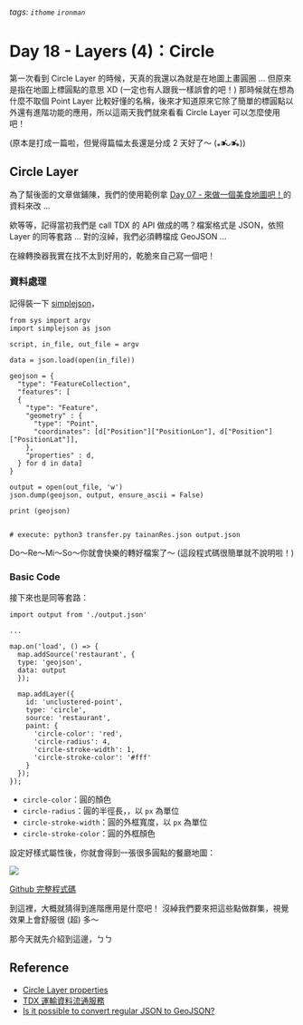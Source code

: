 ###### tags: `ithome` `ironman`
# Day 18 - Layers (4)：Circle

第一次看到 Circle Layer 的時候，天真的我還以為就是在地圖上畫圓圈 ...
但原來是指在地圖上標圓點的意思 XD (一定也有人跟我一樣誤會的吧！)
那時候就在想為什麼不取個 Point Layer 比較好懂的名稱，後來才知道原來它除了簡單的標圓點以外還有進階功能的應用，所以這兩天我們就來看看 Circle Layer 可以怎麼使用吧！

(原本是打成一篇啦，但覺得篇幅太長還是分成 2 天好了～ (⁎⁍̴̛ᴗ⁍̴̛⁎))


## Circle Layer
為了幫後面的文章做鋪陳，我們的使用範例拿 [Day 07 - 來做一個美食地圖吧！](https://ithelp.ithome.com.tw/articles/10296538)的資料來改 ... 

欸等等，記得當初我們是 call TDX 的 API 做成的嗎？檔案格式是 JSON，依照 Layer 的同等套路 ... 對的沒綽，我們必須轉檔成 GeoJSON ...

在線轉換器我實在找不太到好用的，乾脆來自己寫一個吧！

### 資料處理
記得裝一下 [simplejson](https://pypi.org/project/simplejson/)，
```python=
from sys import argv
import simplejson as json 

script, in_file, out_file = argv

data = json.load(open(in_file))

geojson = {
  "type": "FeatureCollection",
  "features": [
  {
    "type": "Feature",
    "geometry" : {
      "type": "Point",
      "coordinates": [d["Position"]["PositionLon"], d["Position"]["PositionLat"]],
    },
    "properties" : d,
  } for d in data]
}

output = open(out_file, 'w')
json.dump(geojson, output, ensure_ascii = False)

print (geojson)


# execute: python3 transfer.py tainanRes.json output.json
```
Do～Re～Mi～So～你就會快樂的轉好檔案了～
(這段程式碼很簡單就不說明啦！)

### Basic Code
接下來也是同等套路：

```jsx=
import output from './output.json'

...

map.on('load', () => {
  map.addSource('restaurant', {
  type: 'geojson',
  data: output
  });

  map.addLayer({
    id: 'unclustered-point',
    type: 'circle',
    source: 'restaurant',
    paint: {
      'circle-color': 'red',
      'circle-radius': 4,
      'circle-stroke-width': 1,
      'circle-stroke-color': '#fff'
    }
  });
});
```

- `circle-color`：圓的顏色
- `circle-radius`：圓的半徑長，，以 `px` 為單位
- `circle-stroke-width`：圓的外框寬度，以 `px` 為單位
- `circle-stroke-color`：圓的外框顏色

設定好樣式屬性後，你就會得到一張很多圓點的餐廳地圖：

![](https://i.imgur.com/iInT1it.jpg)

[Github 完整程式碼](https://github.com/no-ttt/ithome/tree/Circle_Layer)

到這裡，大概就猜得到進階應用是什麼吧！
沒綽我們要來把這些點做群集，視覺效果上會舒服很 (超) 多～

那今天就先介紹到這邊，ㄅㄅ


## Reference
- [Circle Layer properties](https://docs.mapbox.com/mapbox-gl-js/style-spec/layers/#circle)
- [TDX 運輸資料流通服務](https://tdx.transportdata.tw/api-service/swagger#/)
- [Is it possible to convert regular JSON to GeoJSON?](https://gis.stackexchange.com/questions/73756/is-it-possible-to-convert-regular-json-to-geojson)
